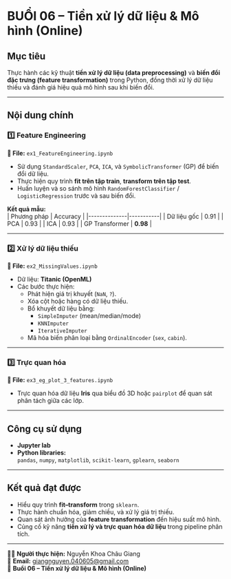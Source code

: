 # BUỔI 06 – Tiền xử lý dữ liệu & Mô hình (Online)

## Mục tiêu  
Thực hành các kỹ thuật **tiền xử lý dữ liệu (data preprocessing)** và **biến đổi đặc trưng (feature transformation)** trong Python, đồng thời xử lý dữ liệu thiếu và đánh giá hiệu quả mô hình sau khi biến đổi.  

---

## Nội dung chính  
### 1️⃣ Feature Engineering 
**📄 File:** `ex1_FeatureEngineering.ipynb`  
- Sử dụng `StandardScaler`, `PCA`, `ICA`, và `SymbolicTransformer` (GP) để biến đổi dữ liệu.  
- Thực hiện quy trình **fit trên tập train**, **transform trên tập test**.  
- Huấn luyện và so sánh mô hình `RandomForestClassifier` / `LogisticRegression` trước và sau biến đổi.  

**Kết quả mẫu:**  
| Phương pháp | Accuracy |
|--------------|-----------|
| Dữ liệu gốc | 0.91 |
| PCA | 0.93 |
| ICA | 0.93 |
| GP Transformer | **0.98** |

---

### 2️⃣ Xử lý dữ liệu thiếu
**📄 File:** `ex2_MissingValues.ipynb`  
- Dữ liệu: **Titanic (OpenML)**  
- Các bước thực hiện:  
  - Phát hiện giá trị khuyết (`NaN`, `?`).  
  - Xóa cột hoặc hàng có dữ liệu thiếu.  
  - Bổ khuyết dữ liệu bằng:
    - `SimpleImputer` (mean/median/mode)  
    - `KNNImputer`  
    - `IterativeImputer`  
  - Mã hóa biến phân loại bằng `OrdinalEncoder` (`sex`, `cabin`).  

---

### 3️⃣ Trực quan hóa 
**📄 File:** `ex3_eg_plot_3_features.ipynb`  
- Trực quan hóa dữ liệu **Iris** qua biểu đồ 3D hoặc `pairplot` để quan sát phân tách giữa các lớp.  

---

## Công cụ sử dụng  
- **Jupyter lab**  
- **Python libraries:**  
  `pandas`, `numpy`, `matplotlib`, `scikit-learn`, `gplearn`, `seaborn`  

---

## Kết quả đạt được  
- Hiểu quy trình **fit–transform** trong `sklearn`.  
- Thực hành chuẩn hóa, giảm chiều, và xử lý giá trị thiếu.  
- Quan sát ảnh hưởng của **feature transformation** đến hiệu suất mô hình.  
- Củng cố kỹ năng **tiền xử lý và trực quan hóa dữ liệu** trong pipeline phân tích.
  
---

👩‍💻 **Người thực hiện:** Nguyễn Khoa Châu Giang  
📧 **Email:** giangnguyen.040605@gmail.com  
📅 **Buổi 06 – Tiền xử lý dữ liệu & Mô hình (Online)**
